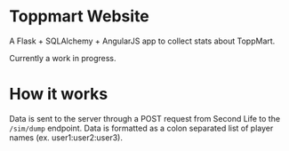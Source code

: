 # Toppmart Website

A Flask + SQLAlchemy + AngularJS app to collect stats about ToppMart.

Currently a work in progress.

# How it works

Data is sent to the server through a POST request from Second Life to the `/sim/dump` endpoint. Data is formatted as a colon separated list of player names (ex. user1:user2:user3).